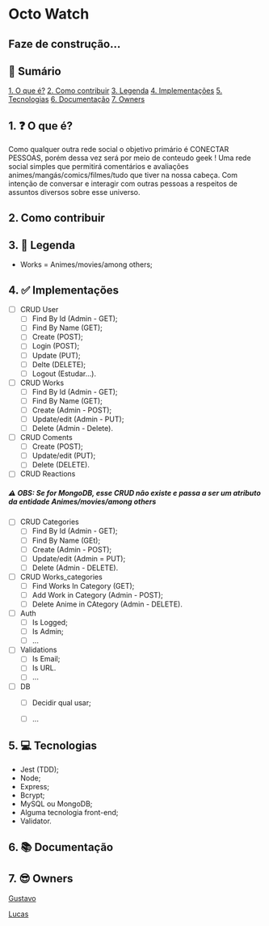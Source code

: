 # Octo Watch

## Faze de construção...
## 📕 Sumário
[1. O que é?](https://github.com/tesye30/octo-watch#1--o-que-%C3%A9)
[2. Como contribuir](https://github.com/tesye30/octo-watch#2-como-contribuir)
[3. Legenda](https://github.com/tesye30/octo-watch#3--leganda)
[4. Implementações](https://github.com/tesye30/octo-watch#4--implementa%C3%A7%C3%B5es)
[5. Tecnologias](https://github.com/tesye30/octo-watch#5--tecnologias)
[6. Documentação](https://github.com/tesye30/octo-watch#6--documenta%C3%A7%C3%A3o)
[7. Owners](https://github.com/tesye30/octo-watch#7--owners)

## 1. ❓ O que é?
Como qualquer outra rede social o objetivo primário é CONECTAR PESSOAS, porém dessa vez será por meio de conteudo geek !
Uma rede social simples que permitirá comentários e avaliações animes/mangás/comics/filmes/tudo que tiver na nossa cabeça. Com intenção de conversar e interagir com outras pessoas a respeitos de assuntos diversos sobre esse universo.

## 2. Como contribuir

## 3. 📖 Legenda
- Works = Animes/movies/among others;

## 4. ✅ Implementações
 - [ ] CRUD User
    - [ ] Find By Id (Admin - GET);
    - [ ] Find By Name (GET);
    - [ ] Create (POST);
    - [ ] Login (POST);
    - [ ] Update (PUT);
    - [ ] Delte (DELETE);
    - [ ] Logout (Estudar...).

- [ ] CRUD Works
    - [ ] Find By Id (Admin - GET);
    - [ ] Find By Name (GET);
    - [ ] Create (Admin - POST);
    - [ ] Update/edit (Admin - PUT);
    - [ ] Delete (Admin - Delete).

 - [ ] CRUD Coments
    - [ ] Create (POST);
    - [ ] Update/edit (PUT);
    - [ ] Delete (DELETE).

- [ ] CRUD Reactions 

##### ⚠ OBS: Se for MongoDB, esse CRUD não existe e passa a ser um atributo da entidade Animes/movies/among others
- [ ] CRUD Categories
    - [ ] Find By Id (Admin - GET);
    - [ ] Find By Name (GEt);
    - [ ] Create (Admin - POST);
    - [ ] Update/edit (Admin = PUT);
    - [ ] Delete (Admin - DELETE).

- [ ] CRUD Works_categories
    - [ ] Find Works In Category (GET);
    - [ ] Add Work in Category (Admin - POST);
    - [ ] Delete Anime in CAtegory (Admin - DELETE).

- [ ] Auth
    - [ ] Is Logged;
    - [ ] Is Admin;
    - [ ] ...

- [ ] Validations
    - [ ] Is Email;
    - [ ] Is URL.
    - [ ] ...

- [ ] DB
    - [ ] Decidir qual usar;
    - [ ] ...


    
## 5. 💻 Tecnologias
* Jest (TDD);
* Node;
* Express;
* Bcrypt;
* MySQL ou MongoDB;
* Alguma tecnologia front-end;
* Validator.

## 6. 📚 Documentação

## 7. 😎 Owners
[Gustavo](htpps://www.github.com/GustavoGomesDias)

[Lucas](htpps://www.github.com/tesye30)